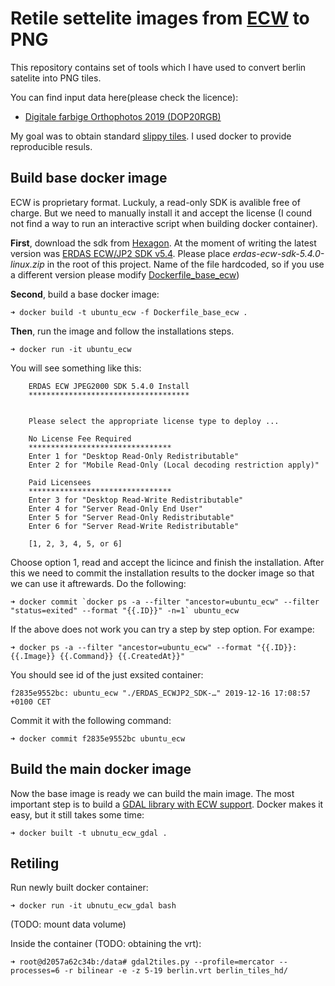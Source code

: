 Retile settelite images from [ECW](https://en.wikipedia.org/wiki/ECW_(file_format)) to PNG
====================

This repository contains set of tools which I have used to convert berlin satelite into PNG tiles.

You can find input data here(please check the licence): 
 - [Digitale farbige Orthophotos 2019 (DOP20RGB)](https://fbinter.stadt-berlin.de/fb/?loginkey=showMap&mapId=k_luftbild2019_rgb@senstadt)

My goal was to obtain standard [slippy tiles](https://wiki.openstreetmap.org/wiki/Slippy_map_tilenames). I used docker to provide reproducible resuls.

Build base docker image
------------------
ECW is proprietary format. Luckuly, a read-only SDK is avalible free of charge. But we need to manually install it and accept the license (I cound not find a way to run an interactive script when building docker container).

**First**, download the sdk from [Hexagon](https://www.hexagongeospatial.com/en). At the moment of writing the latest version was [ERDAS ECW/JP2 SDK v5.4](https://download.hexagongeospatial.com/en/downloads/ecw/erdas-ecw-jp2-sdk-v5-4). Please place *erdas-ecw-sdk-5.4.0-linux.zip* in the root of this project. Name of the file hardcoded, so if you use a different version please modify [Dockerfile_base_ecw](Dockerfile_base_ecw#L9)) 

**Second**, build a base docker image:

    ➜ docker build -t ubuntu_ecw -f Dockerfile_base_ecw .

**Then**, run the image and follow the installations steps.

    ➜ docker run -it ubuntu_ecw

You will see something like this:
```shell
    ERDAS ECW JPEG2000 SDK 5.4.0 Install
    ************************************


    Please select the appropriate license type to deploy ... 

    No License Fee Required 
    ******************************** 
    Enter 1 for "Desktop Read-Only Redistributable"
    Enter 2 for "Mobile Read-Only (Local decoding restriction apply)"

    Paid Licensees 
    ******************************** 
    Enter 3 for "Desktop Read-Write Redistributable"
    Enter 4 for "Server Read-Only End User"
    Enter 5 for "Server Read-Only Redistributable"
    Enter 6 for "Server Read-Write Redistributable"
    
    [1, 2, 3, 4, 5, or 6]
```
Choose option 1, read and accept the licince and finish the installation. After this we need to commit the installation results to the docker image so that we can use it aftrewards. Do the following:

    ➜ docker commit `docker ps -a --filter "ancestor=ubuntu_ecw" --filter "status=exited" --format "{{.ID}}" -n=1` ubuntu_ecw

If the above does not work you can try a step by step option. For exampe:

    ➜ docker ps -a --filter "ancestor=ubuntu_ecw" --format "{{.ID}}: {{.Image}} {{.Command}} {{.CreatedAt}}"

You should see id of the just exsited container:

    f2835e9552bc: ubuntu_ecw "./ERDAS_ECWJP2_SDK-…" 2019-12-16 17:08:57 +0100 CET

Commit it with the following command:

    ➜ docker commit f2835e9552bc ubuntu_ecw

Build the main docker image
------------------

Now the base image is ready we can build the main image. The most important step is to build a [GDAL library with ECW support](https://trac.osgeo.org/gdal/wiki/ECW). Docker makes it easy, but it still takes some time:

    ➜ docker built -t ubnutu_ecw_gdal .

Retiling
------------------

Run newly built docker container:

    ➜ docker run -it ubnutu_ecw_gdal bash

(TODO: mount data volume)

Inside the container (TODO: obtaining the vrt):

    ➜ root@d2057a62c34b:/data# gdal2tiles.py --profile=mercator --processes=6 -r bilinear -e -z 5-19 berlin.vrt berlin_tiles_hd/

